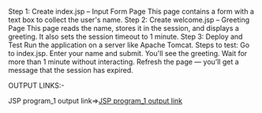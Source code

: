Step 1: Create index.jsp – Input Form Page
This page contains a form with a text box to collect the user's name.
Step 2: Create welcome.jsp – Greeting Page
This page reads the name, stores it in the session, and displays a greeting.
It also sets the session timeout to 1 minute.
Step 3: Deploy and Test
Run the application on a server like Apache Tomcat.
Steps to test:
Go to index.jsp.
Enter your name and submit.
You'll see the greeting.
Wait for more than 1 minute without interacting.
Refresh the page — you’ll get a message that the session has expired.

OUTPUT LINKS:-

JSP program_1 output link=>[JSP program_1 output link](https://github.com/poojaK853/JavaPrograms/blob/main/JSP%20programs/JSPprogram_1/p7_a..jpg)
